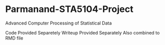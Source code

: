 # Parmanand-STA5104-Project
 Advanced Computer Processing of Statistical Data

Code Provided Separetely
Writeup Provided Separately
Also combined to RMD file